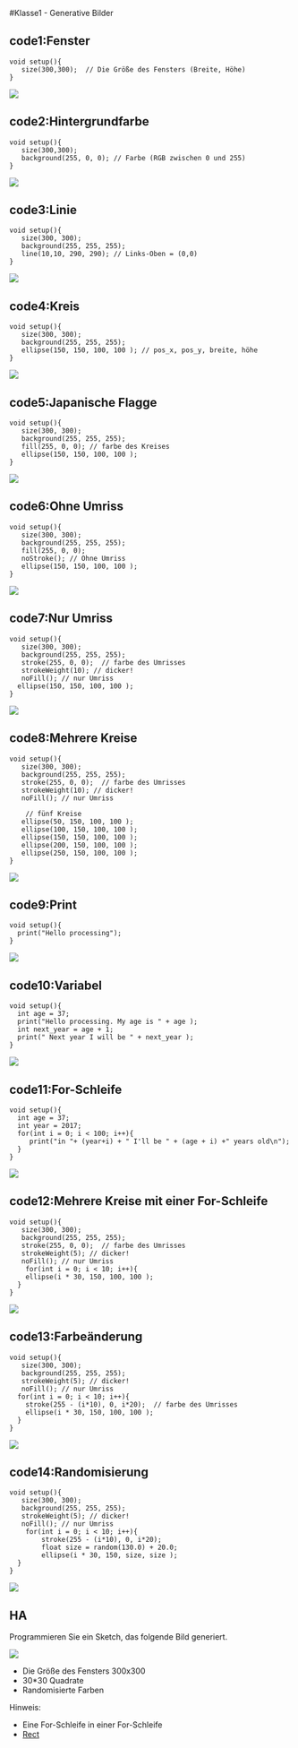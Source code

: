 #Klasse1 - Generative Bilder

## code1:Fenster

```
void setup(){
   size(300,300);  // Die Größe des Fensters (Breite, Höhe)
}
```

![](res/k1/img/code1.png)
 
## code2:Hintergrundfarbe

```
void setup(){
   size(300,300);
   background(255, 0, 0); // Farbe (RGB zwischen 0 und 255)
}
```

![](res/k1/img/code2.png)

## code3:Linie

```
void setup(){
   size(300, 300);
   background(255, 255, 255);
   line(10,10, 290, 290); // Links-Oben = (0,0)
} 
```

![](res/k1/img/code3.png)

## code4:Kreis

```
void setup(){
   size(300, 300);
   background(255, 255, 255);
   ellipse(150, 150, 100, 100 ); // pos_x, pos_y, breite, höhe
}
```

![](res/k1/img/code4.png)

## code5:Japanische Flagge

```
void setup(){
   size(300, 300);
   background(255, 255, 255);
   fill(255, 0, 0); // farbe des Kreises
   ellipse(150, 150, 100, 100 ); 
}

```

![](res/k1/img/code5.png)

## code6:Ohne Umriss

```
void setup(){
   size(300, 300);
   background(255, 255, 255);
   fill(255, 0, 0); 
   noStroke(); // Ohne Umriss
   ellipse(150, 150, 100, 100 ); 
}
```

![](res/k1/img/code6.png)

## code7:Nur Umriss

```
void setup(){
   size(300, 300);
   background(255, 255, 255);
   stroke(255, 0, 0);  // farbe des Umrisses
   strokeWeight(10); // dicker!
   noFill(); // nur Umriss
  ellipse(150, 150, 100, 100 ); 
}
```

![](res/k1/img/code7.png)

## code8:Mehrere Kreise

```
void setup(){
   size(300, 300);
   background(255, 255, 255);
   stroke(255, 0, 0);  // farbe des Umrisses
   strokeWeight(10); // dicker!
   noFill(); // nur Umriss
  
    // fünf Kreise
   ellipse(50, 150, 100, 100 ); 
   ellipse(100, 150, 100, 100 ); 
   ellipse(150, 150, 100, 100 ); 
   ellipse(200, 150, 100, 100 ); 
   ellipse(250, 150, 100, 100 ); 
}
```

![](res/k1/img/code8.png)

## code9:Print

```
void setup(){
  print("Hello processing");
}
```

![](res/k1/img/code9.png)

## code10:Variabel

```
void setup(){
  int age = 37;
  print("Hello processing. My age is " + age );
  int next_year = age + 1;
  print(" Next year I will be " + next_year );
}
```

![](res/k1/img/code10.png)

## code11:For-Schleife

```
void setup(){
  int age = 37;
  int year = 2017;
  for(int i = 0; i < 100; i++){
     print("in "+ (year+i) + " I'll be " + (age + i) +" years old\n"); 
  }
}
```

![](res/k1/img/code11.png)

## code12:Mehrere Kreise mit einer For-Schleife

```
void setup(){
   size(300, 300);
   background(255, 255, 255);
   stroke(255, 0, 0);  // farbe des Umrisses
   strokeWeight(5); // dicker!
   noFill(); // nur Umriss
  	for(int i = 0; i < 10; i++){
    ellipse(i * 30, 150, 100, 100 ); 
  }
}
```

![](res/k1/img/code12.png)

## code13:Farbeänderung

```
void setup(){
   size(300, 300);
   background(255, 255, 255);
   strokeWeight(5); // dicker!
   noFill(); // nur Umriss
  for(int i = 0; i < 10; i++){
    stroke(255 - (i*10), 0, i*20);  // farbe des Umrisses
    ellipse(i * 30, 150, 100, 100 ); 
  }
}
```

![](res/k1/img/code13.png)

## code14:Randomisierung

```
void setup(){
   size(300, 300);
   background(255, 255, 255);
   strokeWeight(5); // dicker!
   noFill(); // nur Umriss
  	for(int i = 0; i < 10; i++){
  		stroke(255 - (i*10), 0, i*20); 
  		float size = random(130.0) + 20.0;
    	ellipse(i * 30, 150, size, size ); 
  }
}
```

![](res/k1/img/code14.png)



## HA

Programmieren Sie ein Sketch, das folgende Bild generiert.

![](res/k1/img/ha.png)

- Die Größe des Fensters 300x300
- 30*30 Quadrate
- Randomisierte Farben

Hinweis: 

- Eine For-Schleife in einer For-Schleife
- [Rect](https://processing.org/reference/rect_.html)
